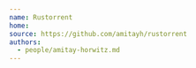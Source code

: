 ```yaml
---
name: Rustorrent
home:
source: https://github.com/amitayh/rustorrent
authors:
  - people/amitay-horwitz.md
---
```


